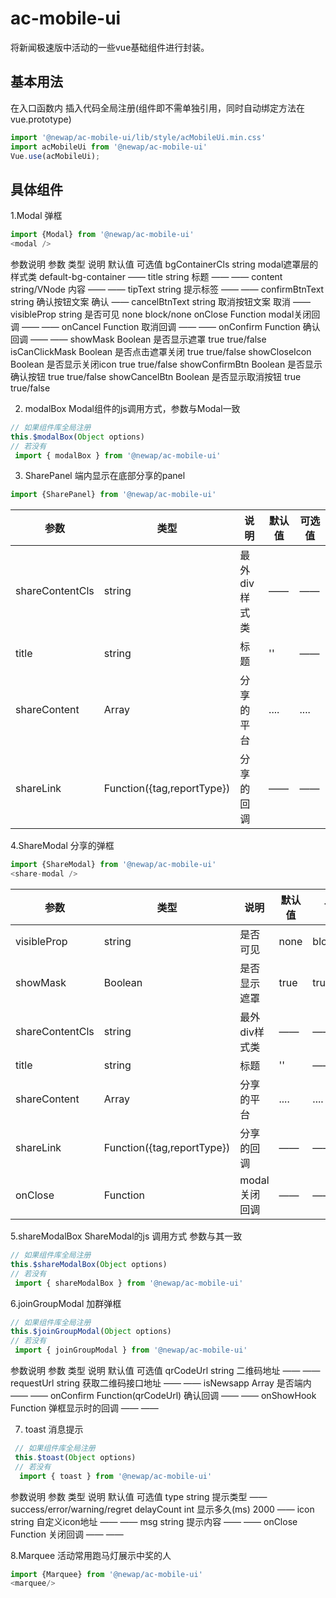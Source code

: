 # ac-mobile-ui
将新闻极速版中活动的一些vue基础组件进行封装。


## 基本用法

在入口函数内 插入代码全局注册(组件即不需单独引用，同时自动绑定方法在vue.prototype)
 ```javascript
 import '@newap/ac-mobile-ui/lib/style/acMobileUi.min.css'
 import acMobileUi from '@newap/ac-mobile-ui'
 Vue.use(acMobileUi);
 ```

## 具体组件
1.Modal 弹框
```javascript
import {Modal} from '@newap/ac-mobile-ui'
<modal />
 ```
 参数说明
 参数            类型           说明                默认值                  可选值
bgContainerCls  string    modal遮罩层的样式类    default-bg-container        ——
title           string    标题                   ——                        ——
content      string/VNode 内容                   ——                        ——
tipText         string    提示标签               ——                        ——
confirmBtnText  string    确认按钮文案           确认                        ——
cancelBtnText   string    取消按钮文案           取消                        ——
visibleProp     string    是否可见               none                      block/none
onClose        Function   modal关闭回调          ——                        ——
onCancel       Function   取消回调               ——                        ——
onConfirm      Function   确认回调               ——                        ——
showMask       Boolean    是否显示遮罩           true                      true/false
isCanClickMask Boolean    是否点击遮罩关闭       true                      true/false
showCloseIcon  Boolean    是否显示关闭icon       true                      true/false
showConfirmBtn Boolean    是否显示确认按钮       true                      true/false
showCancelBtn  Boolean    是否显示取消按钮       true                      true/false

2. modalBox Modal组件的js调用方式，参数与Modal一致
```javascript
// 如果组件库全局注册
this.$modalBox(Object options)
// 若没有
 import { modalBox } from '@newap/ac-mobile-ui'
 ```
3. SharePanel 端内显示在底部分享的panel
```javascript
import {SharePanel} from '@newap/ac-mobile-ui'
```

  参数            |类型                       |说明                |默认值                 |可选值
 -----------------|---------------------------|--------------------| ----------------------|------
 shareContentCls  |string                     |最外div样式类       | ——                  |——
 title            |string                     |标题                |''                     |——
 shareContent     |Array                      |分享的平台          |....                   |....
 shareLink        |Function({tag,reportType}) |分享的回调          |——                   |——

4.ShareModal 分享的弹框
```javascript
import {ShareModal} from '@newap/ac-mobile-ui'
<share-modal />
 ```
  参数            |类型                       |说明                |默认值                   |可选值
  ----------------|---------------------------|--------------------| ------------------------|------
 visibleProp      |string                     |是否可见            |none                     |block/none
 showMask         |Boolean                    |是否显示遮罩        |true                     |true/false
 shareContentCls  |string                     |最外div样式类       |——                     |——
 title            |string                     |标题                |''                       |——
 shareContent     |Array                      |分享的平台          |....                     |....
 shareLink        |Function({tag,reportType}) |分享的回调          |——                     |——
 onClose          |Function                   |modal关闭回调       |——                     |——

 5.shareModalBox ShareModal的js 调用方式 参数与其一致
 ```javascript
 // 如果组件库全局注册
 this.$shareModalBox(Object options)
 // 若没有
  import { shareModalBox } from '@newap/ac-mobile-ui'
  ```
6.joinGroupModal 加群弹框
 ```javascript
 // 如果组件库全局注册
 this.$joinGroupModal(Object options)
 // 若没有
  import { joinGroupModal } from '@newap/ac-mobile-ui'
  ```
  参数说明
   参数            类型           说明                默认值                  可选值
   qrCodeUrl      string         二维码地址           ——                    ——
   requestUrl     string         获取二维码接口地址   ——                    ——
   isNewsapp      Array          是否端内             ——                    ——
   onConfirm Function(qrCodeUrl) 确认回调             ——                    ——
   onShowHook     Function       弹框显示时的回调     ——                    ——

7. toast 消息提示
```javascript
 // 如果组件库全局注册
 this.$toast(Object options)
 // 若没有
  import { toast } from '@newap/ac-mobile-ui'
  ```
  参数说明
     参数            类型           说明                默认值                  可选值
     type           string         提示类型             ——               success/error/warning/regret
     delayCount     int            显示多久(ms)         2000                     ——
     icon           string         自定义icon地址       ——                     ——
     msg            string         提示内容             ——                     ——
     onClose        Function       关闭回调             ——                     ——

8.Marquee   活动常用跑马灯展示中奖的人
```javascript
import {Marquee} from '@newap/ac-mobile-ui'
<marquee/>
 ```

